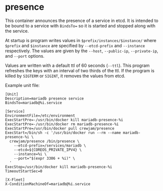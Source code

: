 
presence
========

This container announces the presence of a service in etcd. It is intended to be
bound to a service with ``BindsTo=`` so it is started and stopped along with the
service.

At startup is program writes values in ``$prefix/instances/$instance/`` where
``$prefix`` and ``$instance`` are specified by ``--etcd-prefix`` and 
``--instance`` respectively. The values are given by the ``--host``, 
``--public-ip``, ``--private-ip``, and ``--port`` options. 

Values are written with a default ttl of 60 seconds (``--ttl``). This program 
refreshes the keys with an interval of two thirds of the ttl. If the program is 
killed by ``SIGTERM`` or ``SIGINT``, it removes the values from etcd.

Example unit file:

    [Unit]
    Description=mariadb presence service
    BindsTo=mariadb@%i.service
    
    [Service]
    EnvironmentFile=/etc/environment
    ExecStartPre=-/usr/bin/docker kill mariadb-presence-%i
    ExecStartPre=-/usr/bin/docker rm mariadb-presence-%i
    ExecStartPre=/usr/bin/docker pull crewjam/presence
    ExecStart=/bin/sh -c '/usr/bin/docker run --rm --name mariadb-presence-%i \
      crewjam/presence /bin/presence \
        --etcd-prefix=/services/mariadb \
        --etcd=${COREOS_PRIVATE_IPV4} \
        --instance=%i \
        --port="$(expr 3306 + %i)" \
      '
    ExecStop=/usr/bin/docker kill mariadb-presence-%i
    TimeoutStartSec=0
    
    [X-Fleet]
    X-ConditionMachineOf=mariadb@%i.service
